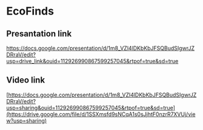 # EcoFinds
## Presantation link
https://docs.google.com/presentation/d/1m8_VZl4lDKbKbJFSQBudSIgwrJZDRraV/edit?usp=drive_link&ouid=112926990867599257045&rtpof=true&sd=true
## Video link
[https://docs.google.com/presentation/d/1m8_VZl4lDKbKbJFSQBudSIgwrJZDRraV/edit?usp=sharing&ouid=112926990867599257045&rtpof=true&sd=true](https://drive.google.com/file/d/1SSXmsfd9sNCqA1s0sJjhtF0nzrR7XVUj/view?usp=sharing)
